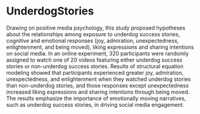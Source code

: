 # UnderdogStories
Drawing on positive media psychology, this study proposed hypotheses about the relationships among exposure to underdog success stories, cognitive and emotional responses (joy, admiration, unexpectedness, enlightenment, and being moved), liking expressions and sharing intentions on social media. In an online experiment, 320 participants were randomly assigned to watch one of 20 videos featuring either underdog success stories or non-underdog success stories. Results of structural equation modeling showed that participants experienced greater joy, admiration, unexpectedness, and enlightenment when they watched underdog stories than non-underdog stories, and those responses except unexpectedness increased liking expressions and sharing intentions through being moved. The results emphasize the importance of emotionally moving narratives, such as underdog success stories, in driving social media engagement.
